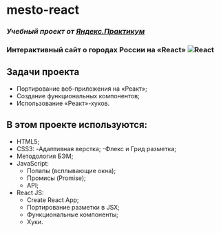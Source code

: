 # mesto-react
### *Учебный проект от [Яндекс.Практикум](https://practicum.yandex.ru/web/)*
### **Интерактивный сайт о городах России на «React» ![React](https://commons.wikimedia.org/wiki/File:React-icon.svg)**
## Задачи проекта
- Портирование веб-приложения на «Реакт»;
- Создание функциональных компонентов;
- Использование «Реакт»-хуков.
## В этом проекте используются:
- HTML5;
- CSS3:
  -Адаптивная верстка;
  -Флекс и Грид разметка;
- Методология БЭМ;
- JavaScript:
  - Попапы (всплывающие окна);
  - Промисы (Promise);
  - API;
- React JS:
  - Create React App;
  - Портирование разметки в JSX;
  - Функциональные компоненты;
  - Хуки.
